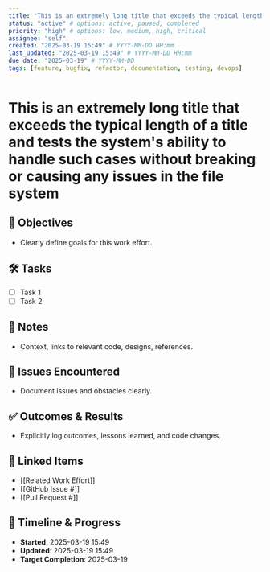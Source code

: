```yaml
---
title: "This is an extremely long title that exceeds the typical length of a title and tests the system's ability to handle such cases without breaking or causing any issues in the file system"
status: "active" # options: active, paused, completed
priority: "high" # options: low, medium, high, critical
assignee: "self"
created: "2025-03-19 15:49" # YYYY-MM-DD HH:mm
last_updated: "2025-03-19 15:49" # YYYY-MM-DD HH:mm
due_date: "2025-03-19" # YYYY-MM-DD
tags: [feature, bugfix, refactor, documentation, testing, devops]
---
```


# This is an extremely long title that exceeds the typical length of a title and tests the system's ability to handle such cases without breaking or causing any issues in the file system

## 🚩 Objectives
- Clearly define goals for this work effort.

## 🛠 Tasks
- [ ] Task 1
- [ ] Task 2

## 📝 Notes
- Context, links to relevant code, designs, references.

## 🐞 Issues Encountered
- Document issues and obstacles clearly.

## ✅ Outcomes & Results
- Explicitly log outcomes, lessons learned, and code changes.

## 📌 Linked Items
- [[Related Work Effort]]
- [[GitHub Issue #]]
- [[Pull Request #]]

## 📅 Timeline & Progress
- **Started**: 2025-03-19 15:49
- **Updated**: 2025-03-19 15:49
- **Target Completion**: 2025-03-19
